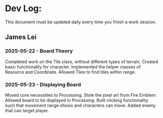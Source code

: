 # Dev Log:

This document must be updated daily every time you finish a work session.

## James Lei

### 2025-05-22 - Board Theory
Completed work on the Tile class, without different types of terrain. Created basic functionality for character. Implemented the helper classes of Resource and Coordinate. Allowed Tiles to find tiles within range.

### 2025-05-23 - Displaying Board
Moved core necessities to Processing. Stole the pixel art from Fire Emblem. Allowed board to be displayed in Processing. Built clicking functionality such that movement range shows and characters can move. Added enemy that can target player.
